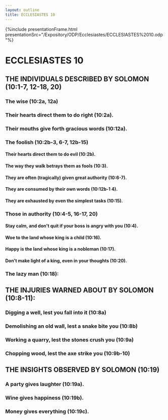 ```yaml
---
layout: outline
title: ECCLESIASTES 10
---
```

{%include presentationFrame.html presentationSrc="/Expository/ODP/Ecclesiastes/ECCLESIASTES%2010.odp"%}

# ECCLESIASTES 10 
## THE INDIVIDUALS DESCRIBED BY SOLOMON (10:1-7, 12-18, 20) 
###  The wise (10:2a, 12a) 
###  Their hearts direct them to do right (10:2a). 
###  Their mouths give forth gracious words (10:12a). 
###  The foolish (10:2b-3, 6-7, 12b-15) 
####  Their hearts direct them to do evil (10:2b). 
####  The way they walk betrays them as fools (10:3). 
####  They are often (tragically) given great authority (10:6-7). 
####  They are consumed by their own words (10:12b-1 4). 
####  They are exhausted by even the simplest tasks (10:15). 
###  Those in authority (10:4-5, 16-17, 20) 
####  Stay calm, and don\'t quit if your boss is angry with you (10:4). 
####  Woe to the land whose king is a child (10:16). 
####  Happy is the land whose king is a nobleman (10:17). 
####  Don\'t make light of a king, even in your thoughts (10:20). 
###  The lazy man (10:18): 
## THE INJURIES WARNED ABOUT BY SOLOMON (10:8-11): 
###  Digging a well, lest you fall into it (10:8a) 
###  Demolishing an old wall, lest a snake bite you (10:8b) 
###  Working a quarry, lest the stones crush you (10:9a) 
###  Chopping wood, lest the axe strike you (10:9b-10) 
## THE INSIGHTS OBSERVED BY SOLOMON (10:19) 
###  A party gives laughter (10:19a). 
###  Wine gives happiness (10:19b). 
###  Money gives everything (10:19c). 
